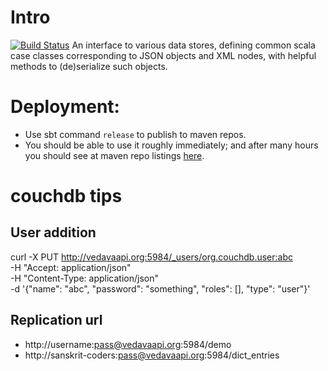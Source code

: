 # Intro

[![Build Status](https://travis-ci.org/sanskrit-coders/db-interface.svg?branch=master)](https://travis-ci.org/sanskrit-coders/db-interface)
An interface to various data stores, defining common scala case classes corresponding to JSON objects and XML nodes, with helpful methods to (de)serialize such objects.

# Deployment:
- Use sbt command `release` to publish to maven repos.
- You should be able to use it roughly immediately; and after many hours you should see at maven repo listings [here](https://mvnrepository.com/artifact/com.github.sanskrit-coders). 

# couchdb tips
## User addition

curl -X PUT http://vedavaapi.org:5984/_users/org.couchdb.user:abc \
     -H "Accept: application/json" \
     -H "Content-Type: application/json" \
     -d '{"name": "abc", "password": "something", "roles": [], "type": "user"}'
     
## Replication url
* http://username:pass@vedavaapi.org:5984/demo
* http://sanskrit-coders:pass@vedavaapi.org:5984/dict_entries